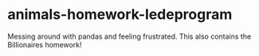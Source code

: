 # animals-homework-ledeprogram
 Messing around with pandas and feeling frustrated. This also contains the Billionaires homework!
